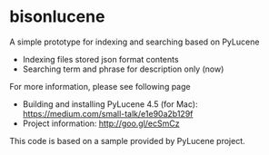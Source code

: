 bisonlucene
===========

A simple prototype for indexing and searching based on PyLucene

* Indexing files stored json format contents
* Searching term and phrase for description only (now)

For more information, please see following page

* Building and installing PyLucene 4.5 (for Mac): https://medium.com/small-talk/e1e90a2b129f
* Project information: http://goo.gl/ecSmCz

This code is based on a sample provided by PyLucene project.
